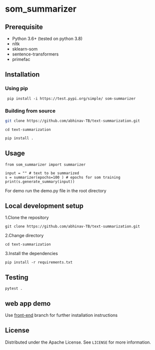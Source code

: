 # som_summarizer
## Prerequisite
- Python 3.6+ (tested on python 3.8)
- nltk
- sklearn-som
- sentence-transformers
- primefac

## Installation

### Using pip
``` pip install -i https://test.pypi.org/simple/ som-summarizer```

### Building from source


   ```sh
   git clone https://github.com/abhinav-TB/text-summarization.git
   ```
   ```
   cd text-summarization
   ```
   ```sh
   pip install .
   ```

## Usage
```
from som_summarizer import summarizer

input = "" # text to be summarized
s = summarizer(epochs=100 ) # epochs for som training
print(s.generate_summary(input))
```
For  demo run the demo.py file in the root directory
## Local development setup

1.Clone the repository
```
git clone https://github.com/abhinav-TB/text-summarization.git
```
2.Change directory
```
cd text-summarization
```
3.Install the dependencies

```
pip install -r requirements.txt
```
## Testing

```
pytest .
```
## web app demo
Use [front-end](https://github.com/abhinav-TB/text-summarization/tree/FrontEnd) branch for further installation instructions 
##  License

Distributed under the Apache License. See `LICENSE` for more information.

